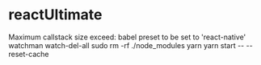 # reactUltimate

Maximum callstack size exceed:
babel preset to be set to 'react-native'
watchman watch-del-all
sudo rm -rf ./node_modules
yarn
yarn start -- --reset-cache
